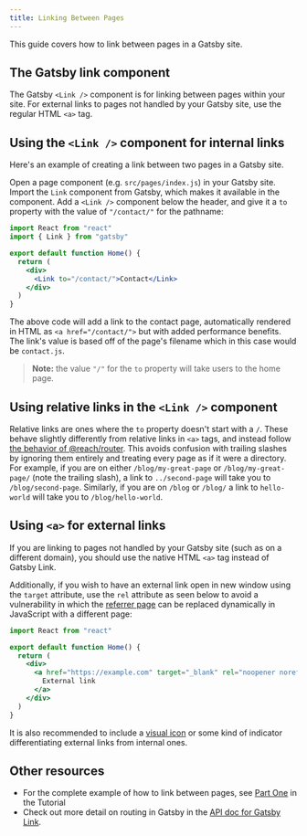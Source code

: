 ```yaml
---
title: Linking Between Pages
---
```


This guide covers how to link between pages in a Gatsby site.

## The Gatsby link component

The Gatsby `<Link />` component is for linking between pages within your site. For external links to pages not handled by your Gatsby site, use the regular HTML `<a>` tag.

## Using the `<Link />` component for internal links

Here's an example of creating a link between two pages in a Gatsby site.

Open a page component (e.g. `src/pages/index.js`) in your Gatsby site. Import the `Link` component from Gatsby, which makes it available in the component. Add a `<Link />` component below the header, and give it a `to` property with the value of `"/contact/"` for the pathname:

```jsx
import React from "react"
import { Link } from "gatsby"

export default function Home() {
  return (
    <div>
      <Link to="/contact/">Contact</Link>
    </div>
  )
}
```

The above code will add a link to the contact page, automatically rendered in HTML as `<a href="/contact/">` but with added performance benefits. The link's value is based off of the page's filename which in this case would be `contact.js`.

> **Note:** the value `"/"` for the `to` property will take users to the home page.

## Using relative links in the `<Link />` component

Relative links are ones where the `to` property doesn't start with a `/`. These behave slightly differently from relative links in `<a>` tags, and instead follow [the behavior of @reach/router](https://reach.tech/router/nesting). This avoids confusion with trailing slashes by ignoring them entirely and treating every page as if it were a directory. For example, if you are on either `/blog/my-great-page` or `/blog/my-great-page/` (note the trailing slash), a link to `../second-page` will take you to `/blog/second-page`. Similarly, if you are on `/blog` or `/blog/` a link to `hello-world` will take you to `/blog/hello-world`.

## Using `<a>` for external links

If you are linking to pages not handled by your Gatsby site (such as on a different domain), you should use the native HTML `<a>` tag instead of Gatsby Link.

Additionally, if you wish to have an external link open in new window using the `target` attribute, use the `rel` attribute as seen below to avoid a vulnerability in which the [referrer page](https://developer.mozilla.org/en-US/docs/Web/Security/Referer_header:_privacy_and_security_concerns) can be replaced dynamically in JavaScript with a different page:

```jsx
import React from "react"

export default function Home() {
  return (
    <div>
      <a href="https://example.com" target="_blank" rel="noopener noreferrer">
        External link
      </a>
    </div>
  )
}
```

It is also recommended to include a [visual icon](https://thenounproject.com/term/new-window/2864/) or some kind of indicator differentiating external links from internal ones.

## Other resources

- For the complete example of how to link between pages, see [Part One](/docs/tutorial/part-1/#linking-between-pages/) in the Tutorial
- Check out more detail on routing in Gatsby in the [API doc for Gatsby Link](/docs/reference/built-in-components/gatsby-link/).
